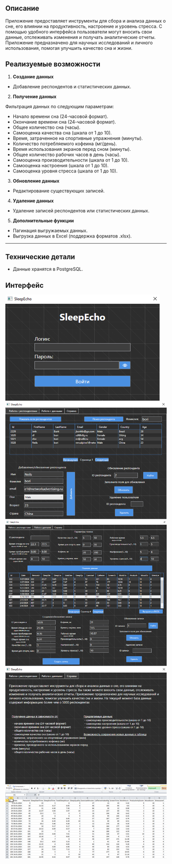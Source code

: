 ## Описание

Приложение предоставляет инструменты для сбора и анализа данных о сне, его влиянии на продуктивность, настроение и уровень стресса. С помощью удобного интерфейса пользователи могут вносить свои данные, отслеживать изменения и получать аналитические отчеты. Приложение предназначено для научных исследований и личного использования, помогая улучшить качество сна и жизни.

## Реализуемые возможности

1. **Создание данных**
- Добавление респондентов и статистических данных.

2. **Получение данных**

 Фильтрация данных по следующим параметрам:
 - Начало времени сна (24-часовой формат).
 - Окончание времени сна (24-часовой формат).
 - Общее количество сна (часы).
 - Самооценка качества сна (шкала от 1 до 10).
 - Время, затраченное на спортивные упражнения (минуты).
 - Количество потребляемого кофеина (мг/день).
 - Время использования экранов перед сном (минуты).
 - Общее количество рабочих часов в день (часы).
 - Самооценка производительности (шкала от 1 до 10).
 - Самооценка настроения (шкала от 1 до 10).
 - Самооценка уровня стресса (шкала от 1 до 10).

3. **Обновление данных**
- Редактирование существующих записей.

4. **Удаление данных**
- Удаление записей респондентов или статистических данных.

5. **Дополнительные функции**
- Пагинация выгружаемых данных.
- Выгрузка данных в Excel (поддержка форматов .xlsx).

---

## Технические детали
- Данные хранятся в PostgreSQL.


## Интерфейс

![Стартовое окно](/screen/start.png)
![Работа с респондентами](/screen/respondents.png)
![Работа с данными](/screen/data.png)
![Справка](/screen/question.png)
![Данные в excel](/screen/excel.png)


